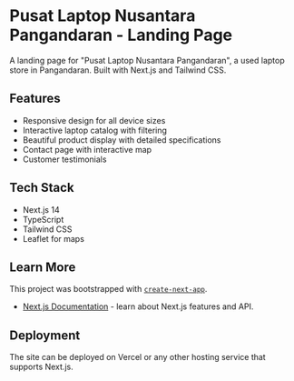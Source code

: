# Pusat Laptop Nusantara Pangandaran - Landing Page

A landing page for "Pusat Laptop Nusantara Pangandaran", a used laptop store in Pangandaran. Built with Next.js and Tailwind CSS.

## Features

- Responsive design for all device sizes
- Interactive laptop catalog with filtering
- Beautiful product display with detailed specifications
- Contact page with interactive map
- Customer testimonials

## Tech Stack

- Next.js 14
- TypeScript
- Tailwind CSS
- Leaflet for maps

## Learn More

This project was bootstrapped with [`create-next-app`](https://nextjs.org/docs/app/api-reference/cli/create-next-app).

- [Next.js Documentation](https://nextjs.org/docs) - learn about Next.js features and API.

## Deployment

The site can be deployed on Vercel or any other hosting service that supports Next.js.
